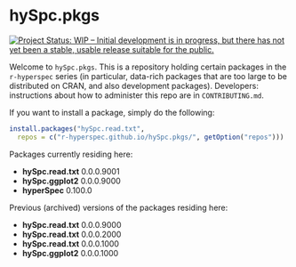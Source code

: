 # hySpc.pkgs

[![Project Status: WIP – Initial development is in progress, but there has not yet been a stable, usable release suitable for the public.](https://www.repostatus.org/badges/latest/wip.svg)](https://www.repostatus.org/#wip)

Welcome to `hySpc.pkgs`.  This is a repository holding certain packages in the `r-hyperspec` series (in particular, data-rich packages that are too large to be distributed on CRAN, and also development packages). Developers: instructions about how to administer this repo are in `CONTRIBUTING.md`.

If you want to install a package, simply do the following:

```r
install.packages("hySpc.read.txt",
  repos = c("r-hyperspec.github.io/hySpc.pkgs/", getOption("repos")))
```

Packages currently residing here:

- **hySpc.read.txt** 0.0.0.9001
- **hySpc.ggplot2** 0.0.0.9000
- **hyperSpec** 0.100.0


Previous (archived) versions of the packages residing here:

- **hySpc.read.txt** 0.0.0.9000
- **hySpc.read.txt** 0.0.0.2000
- **hySpc.read.txt** 0.0.0.1000
- **hySpc.ggplot2** 0.0.0.1000
